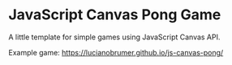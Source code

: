# JavaScript Canvas Pong Game
A little template for simple games using JavaScript Canvas API.
 
Example game: https://lucianobrumer.github.io/js-canvas-pong/

